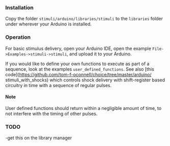
### Installation

Copy the folder `stimuli/arduino/libraries/stimuli` to the `libraries` folder
under wherever your Arduino is installed.

### Operation

For basic stimulus delivery, open your Arduino IDE, open the example 
`File->Examples->stimuli->stimuli`, and upload it to your Arduino.

If you would like to define your own functions to execute as part of a sequence,
look at the examples `user_defined_functions`. See also [this
code](https://github.com/tom-f-oconnell/choice/tree/master/arduino/
stimuli_with_shocks) which controls shock delivery with shift-register based
circuitry in time with a sequence of regular pulses.

#### Note

User defined functions should return within a negligible amount of time, to not
interfere with the timing of other pulses.

### TODO 
-get this on the library manager

